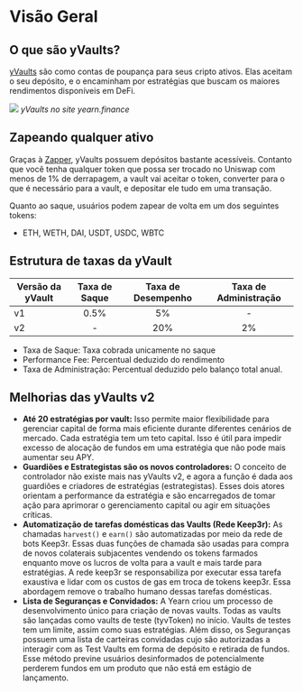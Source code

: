 # Visão Geral

## O que são yVaults?

[yVaults](https://yearn.finance/vaults) são como contas de poupança para seus cripto ativos. Elas aceitam o seu depósito, e o encaminham por estratégias que buscam os maiores rendimentos disponíveis em DeFi.

![](https://i.imgur.com/yXnJqsn.png)
*yVaults no site yearn.finance*

## Zapeando qualquer ativo

Graças à [Zapper](https://zapper.fi/), yVaults possuem depósitos bastante acessíveis. Contanto que você tenha qualquer token que possa ser trocado no Uniswap com menos de 1% de derrapagem, a vault vai aceitar o token, converter para o que é necessário para a vault, e depositar ele tudo em uma transação.

Quanto ao saque, usuários podem zapear de volta em um dos seguintes tokens:
- ETH, WETH, DAI, USDT, USDC, WBTC

## Estrutura de taxas da yVault

|Versão da yVault |Taxa de Saque|Taxa de Desempenho|Taxa de Administração|
|--------------|:-----------:|:-------------:|:------------:|
|v1|0.5%|5%|-|
|v2|-|20%|2%|

- Taxa de Saque: Taxa cobrada unicamente no saque
- Performance Fee: Percentual deduzido do rendimento
- Taxa de Administração: Percentual deduzido pelo balanço total anual.

## Melhorias das yVaults v2

- **Até 20 estratégias por vault:** Isso permite maior flexibilidade para gerenciar capital de forma mais eficiente durante diferentes cenários de mercado. Cada estratégia tem um teto capital. Isso é útil para impedir excesso de alocação de fundos em uma estratégia que não pode mais aumentar seu APY.
- **Guardiões e Estrategistas são os novos controladores:** O conceito de controlador não existe mais nas yVaults v2, e agora a função é dada aos guardiões e criadores de estratégias (estrategistas). Esses dois atores orientam a performance da estratégia e são encarregados de tomar ação para aprimorar o gerenciamento capital ou agir em situações críticas.
- **Automatização de tarefas domésticas das Vaults (Rede Keep3r):** As chamadas `harvest()` e `earn()` são automatizadas por meio da rede de bots Keep3r. Essas duas funções de chamada são usadas para compra de novos colaterais subjacentes vendendo os tokens farmados enquanto move os lucros de volta para a vault e mais tarde para estratégias. A rede keep3r se responsabiliza por executar essa tarefa exaustiva e lidar com os custos de gas em troca de tokens keep3r. Essa abordagem remove o trabalho humano dessas tarefas domésticas.
- **Lista de Seguranças e Convidados:** A Yearn criou um processo de desenvolvimento único para criação de novas vaults. Todas as vaults são lançadas como vaults de teste \(tyvToken\) no início. Vaults de testes tem um limite, assim como suas estratégias. Além disso, os Seguranças possuem uma lista de carteiras convidadas cujo são autorizadas a interagir com as Test Vaults em forma de depósito e retirada de fundos. Esse método previne usuários desinformados de potencialmente perderem fundos em um produto que não está em estágio de lançamento.

